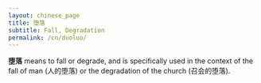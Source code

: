 ```yaml
---
layout: chinese_page
title: 堕落
subtitle: Fall, Degradation
permalink: /cn/duoluo/
---
```


**堕落** means to fall or degrade, and is specifically used in the context of the fall of man (人的堕落) or the degradation of the church (召会的堕落).
